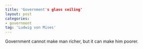 ```yaml
---
title: 'Government's glass ceiling'
layout: post
categories:
- government
tag: 'Ludwig von Mises'
---
```


Government cannot make man richer, but it can make him poorer.